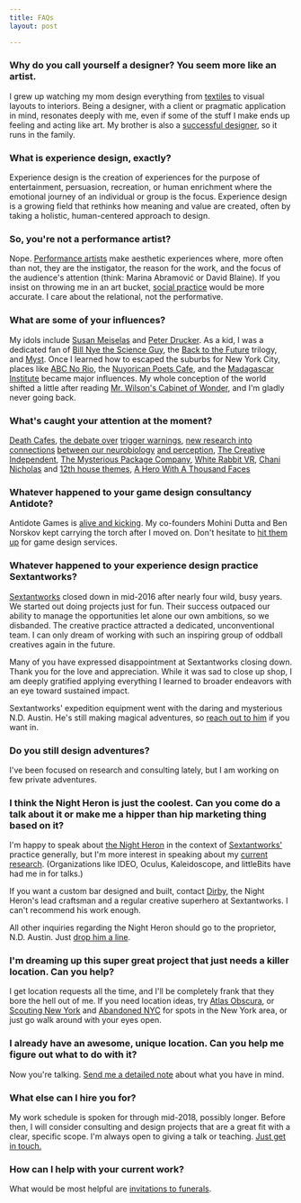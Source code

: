 ```yaml
---
title: FAQs
layout: post

---
```


### Why do you call yourself a designer? You seem more like an artist.

I grew up watching my mom design everything from [textiles](https://www.instagram.com/aprioriknits/) to visual layouts to interiors. Being a designer, with a client or pragmatic application in mind, resonates deeply with me, even if some of the stuff I make ends up feeling and acting like art. My brother is also a [successful designer](http://easterncollective.com/), so it runs in the family.


### What is experience design, exactly?
Experience design is the creation of experiences for the purpose of entertainment, persuasion, recreation, or human enrichment where the emotional journey of an individual or group is the focus. Experience design is a growing field that rethinks how meaning and value are created, often by taking a holistic, human-centered approach to design.


### So, you're not a performance artist?
Nope. [Performance artists](https://en.wikipedia.org/wiki/Performance_art) make aesthetic experiences where, more often than not, they are the instigator, the reason for the work, and the focus of the audience's attention (think: Marina Abramović or David Blaine). If you insist on throwing me in an art bucket, [social practice](https://en.wikipedia.org/wiki/Social_practice_(art)) would be more accurate. I care about the relational, not the performative.

### What are some of your influences?
My idols include [Susan Meiselas](http://www.susanmeiselas.com/) and [Peter Drucker](https://en.wikipedia.org/wiki/Peter_Drucker).  As a kid, I was a dedicated fan of [Bill Nye the Science Guy](https://en.wikipedia.org/wiki/Bill_Nye_the_Science_Guy), the [Back to the Future](https://en.wikipedia.org/wiki/Back_to_the_Future) trilogy, and [Myst](https://en.wikipedia.org/wiki/Myst).  Once I learned how to escaped the suburbs for New York City, places like [ABC No Rio](https://en.wikipedia.org/wiki/ABC_No_Rio), the [Nuyorican Poets Cafe](https://en.wikipedia.org/wiki/Nuyorican_Poets_Caf%C3%A9), and the [Madagascar Institute](http://www.madagascarinstitute.com/) became major influences. My whole conception of the world shifted a little after reading [Mr. Wilson's Cabinet of Wonder](http://www.nytimes.com/1995/10/29/books/true-lies.html), and I'm gladly never going back.


### What's caught your attention at the moment?

[Death Cafes](http://deathcafe.com/), [the debate over](http://www.newyorker.com/magazine/2016/05/30/the-new-activism-of-liberal-arts-colleges) [trigger warnings](http://www.theatlantic.com/magazine/archive/2015/09/the-coddling-of-the-american-mind/399356/), [new research into connections](http://www.nytimes.com/2016/06/12/magazine/what-if-ptsd-is-more-physical-than-psychological.html) [between our neurobiology](http://www.newyorker.com/magazine/2015/02/09/trip-treatment)  [and perception](https://youtu.be/oxnbAFQINoM?t=4m1s), [The Creative Independent](https://thecreativeindependent.com/), [The Mysterious Package Company](https://www.mysteriouspackage.com/), [White Rabbit VR](http://www.whiterabbitstudiosvr.com/), [Chani Nicholas](http://chaninicholas.com/) and [12th house themes](http://astrologyrestored.com/2015/08/09/mysteries-of-the-12th-house-the-gods-must-be-crazy-by-kenneth-johnson/), [A Hero With A Thousand Faces](https://en.wikipedia.org/wiki/The_Hero_with_a_Thousand_Faces)


### Whatever happened to your game design consultancy Antidote?

Antidote Games is [alive and kicking](http://www.playistheantidote.com/). My co-founders Mohini Dutta and Ben Norskov kept carrying the torch after I moved on. Don't hesitate to [hit them up](mailto:hello@playistheantidote.com) for game design services.


### Whatever happened to your experience design practice Sextantworks?

[Sextantworks](http://sextant.works/) closed down in mid-2016 after nearly four wild, busy years. We started out doing projects just for fun. Their success outpaced our ability to manage the opportunities let alone our own ambitions, so we disbanded. The creative practice attracted a dedicated, unconventional team. I can only dream of working with such an inspiring group of oddball creatives again in the future.  

Many of you have expressed disappointment at Sextantworks closing down. Thank you for the love and appreciation. While it was sad to close up shop, I am deeply gratified applying everything I learned to broader endeavors with an eye toward sustained impact.

Sextantworks' expedition equipment went with the daring and mysterious N.D. Austin. He's still making magical adventures, so <a href="mailto:imbibe@nightheronspeakeasy.com">reach out to him</a> if you want in.   


### Do you still design adventures?

I've been focused on research and consulting lately, but I am working on few private adventures.


### I think the Night Heron is just the coolest. Can you come do a talk about it or make me a hipper than hip marketing thing based on it?

I'm happy to speak about [the Night Heron](/projects/thenightheron/) in the context of [Sextantworks'](/projects/sextantworks/) practice generally, but I'm more interest in speaking about my [current research](/2016/04/sex-death-survival/). (Organizations like IDEO, Oculus, Kaleidoscope, and littleBits have had me in for talks.)

If you want a custom bar designed and built, contact <a href="http://dirby.info/">Dirby</a>, the Night Heron's lead craftsman and a regular creative superhero at Sextantworks. I can't recommend his work enough.

All other inquiries regarding the Night Heron should go to the proprietor, N.D. Austin. Just <a href="mailto:imbibe@nightheronspeakeasy.com">drop him a line</a>.



### I'm dreaming up this super great project that just needs a killer location. Can you help?

I get location requests all the time, and I'll be completely frank that they bore the hell out of me. If you need location ideas, try [Atlas Obscura](http://www.atlasobscura.com/places), or [Scouting New York](http://www.scoutingny.com/) and [Abandoned NYC](https://abandonednyc.com/) for spots in the New York area, or just go walk around with your eyes open.


### I already have an awesome, unique location. Can you help me figure out what to do with it?

Now you're talking. <a href="mailto:&#105;&#100;&#097;&#064;&#117;&#110;&#099;&#111;&#109;&#109;&#111;&#110;&#112;&#108;&#097;&#099;&#101;&#115;&#046;&#099;&#111;&#109;">Send me a detailed note</a> about what you have in mind.


### What else can I hire you for?

My work schedule is spoken for through mid-2018, possibly longer. Before then, I will consider consulting and design projects that are a great fit with a clear, specific scope. I'm always open to giving a talk or teaching. <a href="mailto:&#105;&#100;&#097;&#064;&#117;&#110;&#099;&#111;&#109;&#109;&#111;&#110;&#112;&#108;&#097;&#099;&#101;&#115;&#046;&#099;&#111;&#109;">Just get in touch.</a>


### How can I help with your current work?

What would be most helpful are [invitations to funerals](/2016/04/sex-death-survival/).
